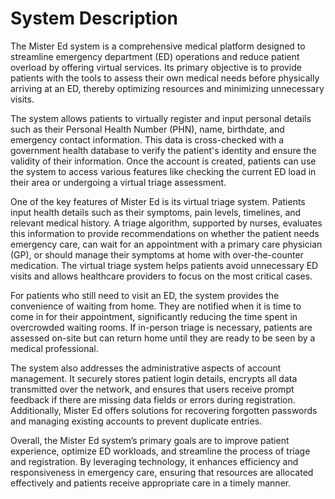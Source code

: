 # System Description

The Mister Ed system is a comprehensive medical platform designed to streamline emergency department (ED) operations and reduce patient overload by offering virtual services. Its primary objective is to provide patients with the tools to assess their own medical needs before physically arriving at an ED, thereby optimizing resources and minimizing unnecessary visits.

The system allows patients to virtually register and input personal details such as their Personal Health Number (PHN), name, birthdate, and emergency contact information. This data is cross-checked with a government health database to verify the patient's identity and ensure the validity of their information. Once the account is created, patients can use the system to access various features like checking the current ED load in their area or undergoing a virtual triage assessment.

One of the key features of Mister Ed is its virtual triage system. Patients input health details such as their symptoms, pain levels, timelines, and relevant medical history. A triage algorithm, supported by nurses, evaluates this information to provide recommendations on whether the patient needs emergency care, can wait for an appointment with a primary care physician (GP), or should manage their symptoms at home with over-the-counter medication. The virtual triage system helps patients avoid unnecessary ED visits and allows healthcare providers to focus on the most critical cases.

For patients who still need to visit an ED, the system provides the convenience of waiting from home. They are notified when it is time to come in for their appointment, significantly reducing the time spent in overcrowded waiting rooms. If in-person triage is necessary, patients are assessed on-site but can return home until they are ready to be seen by a medical professional.

The system also addresses the administrative aspects of account management. It securely stores patient login details, encrypts all data transmitted over the network, and ensures that users receive prompt feedback if there are missing data fields or errors during registration. Additionally, Mister Ed offers solutions for recovering forgotten passwords and managing existing accounts to prevent duplicate entries.

Overall, the Mister Ed system’s primary goals are to improve patient experience, optimize ED workloads, and streamline the process of triage and registration. By leveraging technology, it enhances efficiency and responsiveness in emergency care, ensuring that resources are allocated effectively and patients receive appropriate care in a timely manner.
